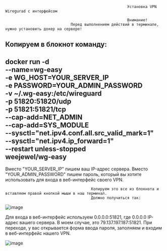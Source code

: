                                                           Установка VPN Wiregurad с интерфейсом
                                                          
                                                          Внимание! 
                                 Перед выполнением действий в терминале, нужно установить докер на сервере!
                                                          
Копируем в блокнот команду:
---
docker run -d \
  --name=wg-easy \
  -e WG_HOST=YOUR_SERVER_IP \
  -e PASSWORD=YOUR_ADMIN_PASSWORD \
  -v ~/.wg-easy:/etc/wireguard \
  -p 51820:51820/udp \
  -p 51821:51821/tcp \
  --cap-add=NET_ADMIN \
  --cap-add=SYS_MODULE \
  --sysctl="net.ipv4.conf.all.src_valid_mark=1" \
  --sysctl="net.ipv4.ip_forward=1" \
  --restart unless-stopped \
  weejewel/wg-easy
---
Вместо "YOUR_SERVER_IP" пишем ваш IP-адрес сервера.
Вместо "YOUR_ADMIN_PASSWORD" пишем пароль, который вы хотите использовать для входа в веб-интерфейс своего VPN.


                                          Копируем это все из блокнота и вставляем правой кнопкой мыши в наш терминал.
                                          Должно получиться так:
                                                          
![image](https://user-images.githubusercontent.com/86907205/213125523-2a75e572-a439-40ad-8936-e0f06330a6d0.png)




Для входа в веб-интерфейс используем 0.0.0.0:51821, где 0.0.0.0 IP-адрес вашего сервера. В моем случае, это 79.137.197.187:51821. При переходе, у вас открывается форма ввода пароля, заполняем и входим в веб-интерфейс нашего VPN.

![image](https://user-images.githubusercontent.com/86907205/213126431-a4acbf7d-3e6e-44f1-ae29-29daaa074857.png)


